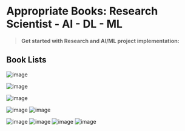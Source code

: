 # Appropriate Books: Research Scientist - AI - DL - ML 

> **Get started with Research and AI/ML project implementation:**
<div align="center">
  <div class="container">
    <p>
         </p>
  </div>
</div>


## Book Lists

![image](https://user-images.githubusercontent.com/74346775/150431744-12d89a5c-abe5-4d6d-ab17-3d6be41ce8e6.png)

![image](https://user-images.githubusercontent.com/74346775/150431808-91138d53-4512-4b6e-8995-f8eb14955a51.png)

![image](https://user-images.githubusercontent.com/74346775/150431892-e900fe9e-3bfa-4b6a-b9a7-3e8029112116.png)

![image](https://user-images.githubusercontent.com/74346775/150431947-668d77f7-0946-474b-b7bc-912aa2065400.png)
![image](https://user-images.githubusercontent.com/74346775/151635784-5007afec-12a4-4850-a577-e2c0fd641516.png)

![image](https://user-images.githubusercontent.com/74346775/150432021-5abfbd2b-fdb0-46b0-a9e7-642b932f01eb.png)
![image](https://user-images.githubusercontent.com/74346775/150432052-ad9f4d23-7553-4c22-adfc-2bb99d676db8.png)
![image](https://user-images.githubusercontent.com/74346775/150432275-a6f0fe77-b402-44ed-8800-98c617e98359.png)
![image](https://user-images.githubusercontent.com/74346775/151635715-5dfc7850-d06f-4965-becb-bf739bf34a65.png)

